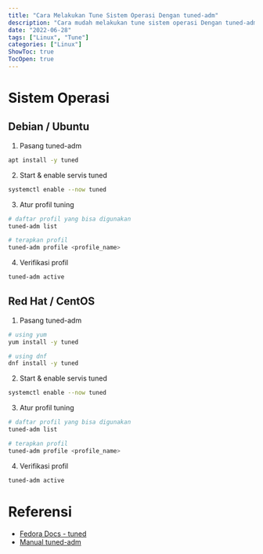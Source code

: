 ```yaml
---
title: "Cara Melakukan Tune Sistem Operasi Dengan tuned-adm"
description: "Cara mudah melakukan tune sistem operasi Dengan tuned-adm"
date: "2022-06-28"
tags: ["Linux", "Tune"]
categories: ["Linux"]
ShowToc: true
TocOpen: true
---
```


# Sistem Operasi
## Debian / Ubuntu
1. Pasang tuned-adm
```bash
apt install -y tuned
```

2. Start & enable servis tuned
```bash
systemctl enable --now tuned
```

3. Atur profil tuning 
```bash
# daftar profil yang bisa digunakan
tuned-adm list

# terapkan profil
tuned-adm profile <profile_name>
```

4. Verifikasi profil
```bash
tuned-adm active
```

## Red Hat / CentOS
1. Pasang tuned-adm
```bash
# using yum
yum install -y tuned

# using dnf
dnf install -y tuned
```

2. Start & enable servis tuned
```bash
systemctl enable --now tuned
```

3. Atur profil tuning 
```bash
# daftar profil yang bisa digunakan
tuned-adm list

# terapkan profil
tuned-adm profile <profile_name>
```

4. Verifikasi profil
```bash
tuned-adm active
```


# Referensi
- [Fedora Docs - tuned](https://docs.fedoraproject.org/en-US/Fedora/20/html/Power_Management_Guide/sect-tuned-installation-and-usage.html)
- [Manual tuned-adm](https://www.systutorials.com/docs/linux/man/8-tuned-adm/)